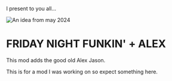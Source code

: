 I present to you all...

![An idea from may 2024](https://github.com/XenonHedgehog/FNF-AlexJMod/raw/refs/heads/main/Promo/Untitled628_20250209215734.png)

# FRIDAY NIGHT FUNKIN' + ALEX
This mod adds the good old Alex Jason.

This is for a mod I was working on so expect something here.
